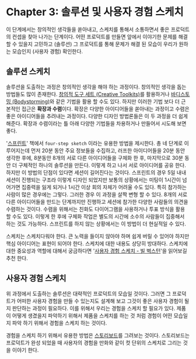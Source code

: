 # Chapter 3: 솔루션 및 사용자 경험 스케치

이 단계에서는 창의적인 생각들을 쏟아내고, 스케치를 통해서 소통하면서 좋은 프로덕트의 컨셉을 찾아 나가는 단계이다. 어떤 프로덕트를 만들면 앞에서 이야기한 문제를 해결 할 수 있을지 고민하고 (솔루션) 그 프로덕트를 통해 문제가 해결 된 모습이 우리가 원하는 모습인지 (사용자 경험) 확인한다.

## 솔루션 스케치

솔루션을 도출하는 과정은 창의적인 생각을 해야 하는 과정이다. 창의적인 생각을 돕는 방법들도 많이 존재한다. [창의적 도구 세트 (Creative Toolkits)](http://designmethod.korea.ac.kr/design-method/creative-toolkit/)를 활용하거나 [바디스토밍 (Bodystorming)](http://designmethod.korea.ac.kr/design-method/bodystorming/)와 같은 기법을 활용 할 수도 있다. 하지만 이러한 기법 보다 더 근본적인 접근은 **확장과 수렴**이다.
확장은 다양한 아이디어들을 쏟아내는 과정이고 수렴은 좋은 아이디어들을 추려내는 과정이다. 다양한 디자인 방법론들은 이 두 과정을 더 쉽게 해준다. 확장과 수렴이라는 틀 아래 다양한 기법들을 차용하거나 만들어서 시도해 보면 좋다.

'[스프린트](https://product.kyobobook.co.kr/detail/S000000597320)' 책에서 `four-step sketch` 이라는 유용한 방법을 제시한다. 총 네 단계로 이루어지는데 먼저 20분 동안 주요 정보들을 수집하고, 러프한 아이디어들을 20분 동안 생각한 후에, 8분동안 8개의 서로 다른 아이디어들을 구체화 한 후, 마지막으로 30분 동안 더 구체적인 하나의 솔루션을 만든다. 이렇게 하고 나서 서로 아이디어를 공유 한다.
하지만 이 방법의 단점이 있다면 세션이 길어진다는 것이다. 스프린트의 경우 5일 내내 세션이 진행되는 구조라 이렇게 디자인 되었지만 보통의 상황에서는 미팅이 1시간이 넘어가면 집중력을 잃게 되거나 1시간 이상 회의 자체가 어려울 수도 있다. 특히 참가하는 사람이 많은 경우에는 그렇다.
그러한 경우 이 과정을 살짝 변형 할 수 있다. 8개의 서로 다른 아이디어들을 만드는 단계까지만 진행하고 세션에 참가한 다양한 사람들의 의견을 수렴하는 것이다. 수렴을 위해서는 친화도 다이어그램을 사용하거나 투표 방식을 활용 할 수도 있다. 이렇게 한 후에 구체화 작업은 별도의 시간에 소수의 사람들이 집중해서 하는 것도 가능하다. 스프린트를 하지 않는 상황에서는 이 방법이 더 현실적일 수 있다.

스케치는 스케치다워야 한다. 큰 노력을 들이지 않아야 하며 쉽게 버릴 수 있어야 하지만 핵심 아이디어는 표현이 되어야 한다. 스케치에 대한 내용도 상당히 방대하다. 스케치에 대한 중요성과 역할에 대해서 궁금하다면 '[사용자 경험 스케치 - 빌 벅스턴](https://product.kyobobook.co.kr/detail/S000001469856)'을 읽어보길 추천 한다.

## 사용자 경험 스케치

위 과정에서 도출하는 솔루션은 대략적인 프로덕트의 모습일 것이다. 그러면 그 프로덕트가 어떠한 사용자 경험을 만들 수 있는지도 설계해 보고 그것이 좋은 사용자 경험이 될지 판단하는 과정이 필요하다. 이를 위해서 우리는 경험을 스케치 할 필요가 있다. 제품이 어떻게 생겼을지 파악하기 위해서 제품을 스케치를 하는 것 처럼 경험이 어떤 모습일지 파악 하기 위해서 경험을 스케치 하는 것이다.

경험을 스케치 하기 위해서 유용한 방법은 [스토리보드](https://www.nngroup.com/articles/storyboards-visualize-ideas/)를 그려보는 것이다. 스토리보드는 프로덕트가 완성 되었을 때 사용자의 경험을 만화와 같이 컷 단위의 스케치로 그리는 것을 이야기 한다.
